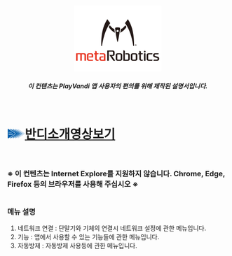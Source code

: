 
<div align="center"><img width="200" src="./Images/metalogo.jpg"></div>

##### <p align="center">이 컨텐츠는 PlayVandi 앱 사용자의 편의를 위해 제작된 설명서입니다.</p>

<br>

# <img width="40" src="./Images/vandilogo.png">[반디소개영상보기](https://www.youtube.com/watch?v=_YkFJXDrei8)

<br>

### ※ 이 컨텐츠는 Internet Explore를 지원하지 않습니다. Chrome, Edge, Firefox 등의 브라우저를 사용해 주십시오 ※

#

### 메뉴 설명
1. 네트워크 연결 : 단말기와 기체의 연결시 네트워크 설정에 관한 메뉴입니다.
2. 기능 : 앱에서 사용할 수 있는 기능들에 관한 메뉴입니다.
3. 자동방제 : 자동방제 사용등에 관한 메뉴입니다.
